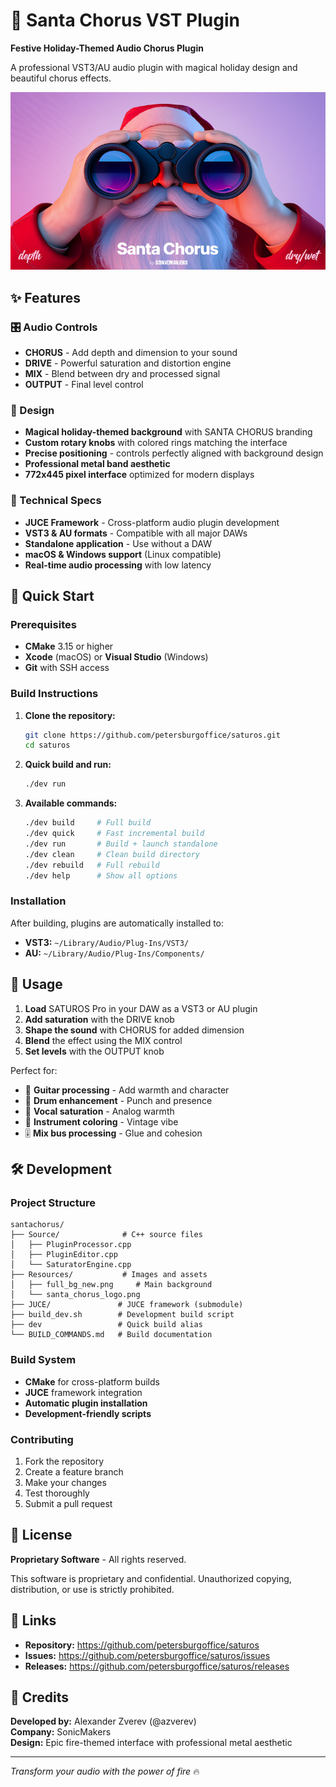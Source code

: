 # 🎅 Santa Chorus VST Plugin

**Festive Holiday-Themed Audio Chorus Plugin**

A professional VST3/AU audio plugin with magical holiday design and beautiful chorus effects.

![Santa Chorus Interface](https://github.com/petersburgoffice/santachorus/raw/main/Resources/full_bg.png)

## ✨ Features

### 🎛️ Audio Controls
- **CHORUS** - Add depth and dimension to your sound
- **DRIVE** - Powerful saturation and distortion engine  
- **MIX** - Blend between dry and processed signal
- **OUTPUT** - Final level control

### 🎨 Design
- **Magical holiday-themed background** with SANTA CHORUS branding
- **Custom rotary knobs** with colored rings matching the interface
- **Precise positioning** - controls perfectly aligned with background design
- **Professional metal band aesthetic**
- **772x445 pixel interface** optimized for modern displays

### 🔧 Technical Specs
- **JUCE Framework** - Cross-platform audio plugin development
- **VST3 & AU formats** - Compatible with all major DAWs
- **Standalone application** - Use without a DAW
- **macOS & Windows support** (Linux compatible)
- **Real-time audio processing** with low latency

## 🚀 Quick Start

### Prerequisites
- **CMake** 3.15 or higher
- **Xcode** (macOS) or **Visual Studio** (Windows)
- **Git** with SSH access

### Build Instructions

1. **Clone the repository:**
   ```bash
   git clone https://github.com/petersburgoffice/saturos.git
   cd saturos
   ```

2. **Quick build and run:**
   ```bash
   ./dev run
   ```

3. **Available commands:**
   ```bash
   ./dev build     # Full build
   ./dev quick     # Fast incremental build
   ./dev run       # Build + launch standalone
   ./dev clean     # Clean build directory
   ./dev rebuild   # Full rebuild
   ./dev help      # Show all options
   ```

### Installation
After building, plugins are automatically installed to:
- **VST3:** `~/Library/Audio/Plug-Ins/VST3/`
- **AU:** `~/Library/Audio/Plug-Ins/Components/`

## 🎵 Usage

1. **Load** SATUROS Pro in your DAW as a VST3 or AU plugin
2. **Add saturation** with the DRIVE knob
3. **Shape the sound** with CHORUS for added dimension
4. **Blend** the effect using the MIX control
5. **Set levels** with the OUTPUT knob

Perfect for:
- 🎸 **Guitar processing** - Add warmth and character
- 🥁 **Drum enhancement** - Punch and presence  
- 🎤 **Vocal saturation** - Analog warmth
- 🎹 **Instrument coloring** - Vintage vibe
- 🎚️ **Mix bus processing** - Glue and cohesion

## 🛠️ Development

### Project Structure
```
santachorus/
├── Source/              # C++ source files
│   ├── PluginProcessor.cpp
│   ├── PluginEditor.cpp
│   └── SaturatorEngine.cpp
├── Resources/           # Images and assets
│   ├── full_bg_new.png     # Main background
│   └── santa_chorus_logo.png
├── JUCE/               # JUCE framework (submodule)
├── build_dev.sh        # Development build script
├── dev                 # Quick build alias
└── BUILD_COMMANDS.md   # Build documentation
```

### Build System
- **CMake** for cross-platform builds
- **JUCE** framework integration
- **Automatic plugin installation**
- **Development-friendly scripts**

### Contributing
1. Fork the repository
2. Create a feature branch
3. Make your changes
4. Test thoroughly
5. Submit a pull request

## 📄 License

**Proprietary Software** - All rights reserved.

This software is proprietary and confidential. Unauthorized copying, distribution, or use is strictly prohibited.

## 🔗 Links

- **Repository:** https://github.com/petersburgoffice/saturos
- **Issues:** https://github.com/petersburgoffice/saturos/issues
- **Releases:** https://github.com/petersburgoffice/saturos/releases

## 🎉 Credits

**Developed by:** Alexander Zverev (@azverev)  
**Company:** SonicMakers  
**Design:** Epic fire-themed interface with professional metal aesthetic

---

*Transform your audio with the power of fire* 🔥 